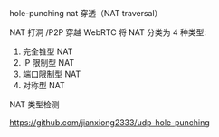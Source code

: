 

hole-punching
nat 穿透（NAT traversal）




NAT 打洞 /P2P 穿越 
WebRTC 将 NAT 分类为 4 种类型:

1. 完全锥型 NAT
2. IP 限制型 NAT
3. 端口限制型 NAT
4. 对称型 NAT

NAT 类型检测 



https://github.com/jianxiong2333/udp-hole-punching



